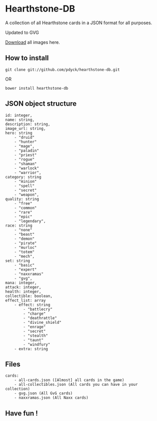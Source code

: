 # Hearthstone-DB

A collection of all Hearthstone cards in a JSON format for all purposes.

Updated to GVG

[Download](https://www.dropbox.com/s/l6je7qjjqeogkiz/hs-images.zip) all images here.

## How to install

```
git clone git://github.com/pdyck/hearthstone-db.git
```

OR

```
bower install hearthstone-db
```

## JSON object structure

```
id: integer,
name: string,
description: string,
image_url: string,
hero: string
	- "druid"
	- "hunter"
	- "mage",
	- "paladin"
	- "priest"
	- "rogue"
	- "shaman"
	- "warlock"
	- "warrior",
category: string
	- "minion"
	- "spell"
	- "secret"
	- "weapon",
quality: string
	- "free"
	- "common"
	- "rare"
	- "epic"
	- "legendary",
race: string
	- "none"
	- "beast"
	- "demon"
	- "pirate"
	- "murloc"
	- "totem"
	- "mech",
set: string
	- "basic"
	- "expert"
	- "naxxramas"
	- "gvg",
mana: integer,
attack: integer,
health: integer,
collectible: boolean,
effect_list: array
	- effect: string
		- "battlecry"
		- "charge"
		- "deathrattle"
		- "divine_shield"
		- "enrage"
		- "secret"
		- "stealth"
		- "taunt"
		- "windfury"
	- extra: string
```

## Files

```
cards:
	- all-cards.json ([Almost] all cards in the game)
	- all-collectibles.json (All cards you can have in your collection)
	- gvg.json (All GvG cards)
	- naxxramas.json (All Naxx cards)
```



## Have fun !
